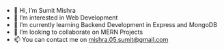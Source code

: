- 👋 Hi, I’m Sumit Mishra
- 👀 I’m interested in Web Development
- 🌱 I’m currently learning Backend Development in Express and MongoDB
- 💞️ I’m looking to collaborate on MERN Projects
- 📫 You can contact me on mishra.05.sumit@gmail.com

<!---
Sumit05092002/Sumit05092002 is a ✨ special ✨ repository because its `README.md` (this file) appears on your GitHub profile.
You can click the Preview link to take a look at your changes.
--->
